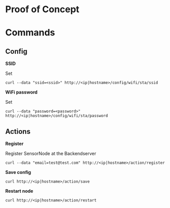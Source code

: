Proof of Concept
================



Commands
========

Config
------

**SSID**

Set

```
curl --data "ssid=<ssid>" http://<ip|hostname>/config/wifi/sta/ssid
```

**WiFi password**

Set

```
curl --data "password=<password>" http://<ip|hostname>/config/wifi/sta/password
```

Actions
-------

**Register**

Register SensorNode at the Backendserver

```
curl --data "email=test@test.com" http://<ip|hostname>/action/register
```

**Save config**

```
curl http://<ip|hostname>/action/save
```

**Restart node**

```
curl http://<ip|hostname>/action/restart
```
